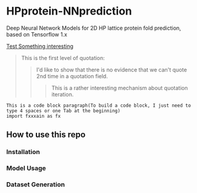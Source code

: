 # HPprotein-NNprediction
Deep Neural Network Models for 2D HP lattice protein fold prediction, based on Tensorflow 1.x 

[Test Something interesting](#how-to-use-this-repo)
> This is the first level of quotation:
> > I'd like to show that there is no evidence that we can't quote 2nd time in a quotation field.
> > > This is a rather interesting mechanism about quotation iteration.

    This is a code block paragraph(To build a code block, I just need to type 4 spaces or one Tab at the beginning)
    import fxxxain as fx


## How to use this repo
### Installation

### Model Usage

### Dataset Generation

